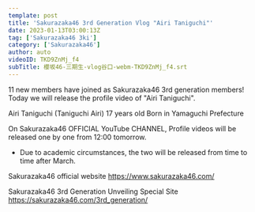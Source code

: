 ```yaml
---
template: post
title: 'Sakurazaka46 3rd Generation Vlog "Airi Taniguchi"'
date: 2023-01-13T03:00:13Z
tag: ['Sakurazaka46 3ki']
category: ['Sakurazaka46']
author: auto 
videoID: TKD9ZnMj_f4
subTitle: 櫻坂46-三期生-vlog谷口-webm-TKD9ZnMj_f4.srt
---
```

11 new members have joined as Sakurazaka46 3rd generation members!
Today we will release the profile video of "Airi Taniguchi".

Airi Taniguchi
(Taniguchi Airi)
17 years old
Born in Yamaguchi Prefecture

On Sakurazaka46 OFFICIAL YouTube CHANNEL,
Profile videos will be released one by one from 12:00 tomorrow.
* Due to academic circumstances, the two will be released from time to time after March.

Sakurazaka46 official website
https://www.sakurazaka46.com/

Sakurazaka46 3rd Generation Unveiling Special Site
https://sakurazaka46.com/3rd_generation/

